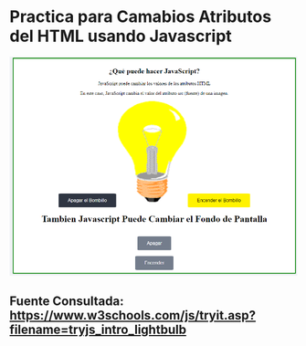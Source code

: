 ﻿# Practica para Camabios Atributos del HTML usando Javascript

![](2020-10-15_15h33_50.png)

## Fuente Consultada: https://www.w3schools.com/js/tryit.asp?filename=tryjs_intro_lightbulb
